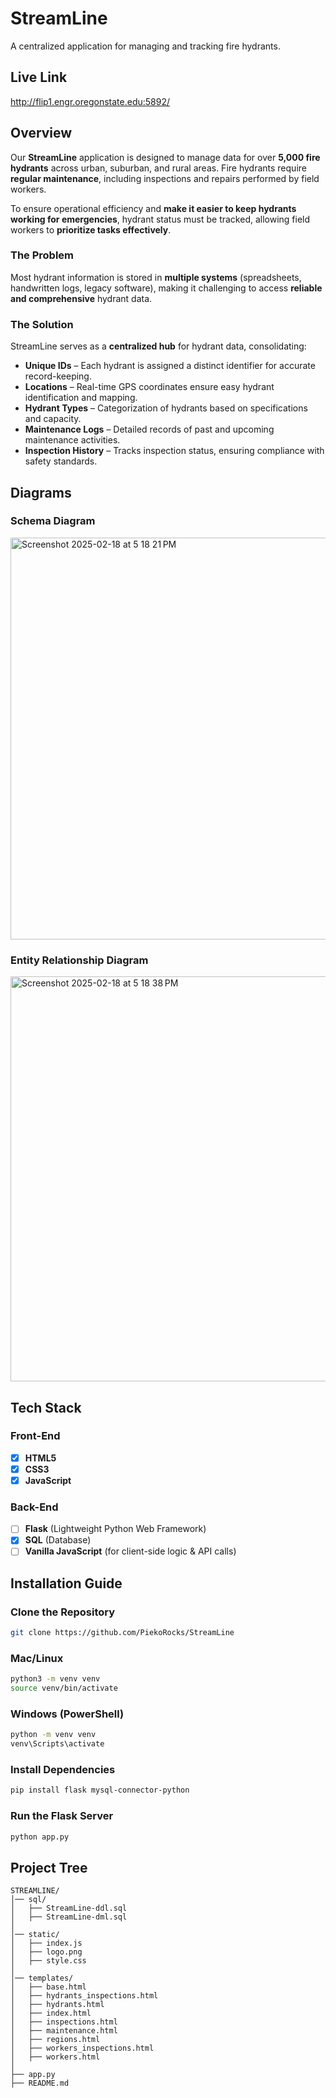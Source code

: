 # StreamLine
A centralized application for managing and tracking fire hydrants.

## Live Link
http://flip1.engr.oregonstate.edu:5892/

## Overview
Our **StreamLine** application is designed to manage data for over **5,000 fire hydrants** across urban, suburban, and rural areas. Fire hydrants require **regular maintenance**, including inspections and repairs performed by field workers. 

To ensure operational efficiency and **make it easier to keep hydrants working for emergencies**, hydrant status must be tracked, allowing field workers to **prioritize tasks effectively**.

### **The Problem**
Most hydrant information is stored in **multiple systems** (spreadsheets, handwritten logs, legacy software), making it challenging to access **reliable and comprehensive** hydrant data.

### **The Solution**
StreamLine serves as a **centralized hub** for hydrant data, consolidating:
- **Unique IDs** – Each hydrant is assigned a distinct identifier for accurate record-keeping.
- **Locations** – Real-time GPS coordinates ensure easy hydrant identification and mapping.
- **Hydrant Types** – Categorization of hydrants based on specifications and capacity.
- **Maintenance Logs** – Detailed records of past and upcoming maintenance activities.
- **Inspection History** – Tracks inspection status, ensuring compliance with safety standards.

## **Diagrams**
### **Schema Diagram**
<img width="643" alt="Screenshot 2025-02-18 at 5 18 21 PM" src="https://github.com/user-attachments/assets/39508c03-2155-48d2-b9c3-69db66a0b8f2" />

### **Entity Relationship Diagram**
<img width="648" alt="Screenshot 2025-02-18 at 5 18 38 PM" src="https://github.com/user-attachments/assets/54cb871c-f0f2-4d5a-8487-96b698af417e" />

## Tech Stack

### **Front-End**
- [x] **HTML5**
- [x] **CSS3**
- [x] **JavaScript**

### **Back-End**
- [ ] **Flask** (Lightweight Python Web Framework)
- [x] **SQL** (Database)
- [ ] **Vanilla JavaScript** (for client-side logic & API calls)

## **Installation Guide**
### **Clone the Repository**
```bash
git clone https://github.com/PiekoRocks/StreamLine
```

### **Mac/Linux**
```bash
python3 -m venv venv
source venv/bin/activate
```

### **Windows (PowerShell)**
```bash
python -m venv venv
venv\Scripts\activate
```

### **Install Dependencies**
```bash
pip install flask mysql-connector-python
```

### **Run the Flask Server**
```bash
python app.py
```

## **Project Tree**
```plaintext
STREAMLINE/
│── sql/
│   ├── StreamLine-ddl.sql
│   ├── StreamLine-dml.sql
│
│── static/
│   ├── index.js
│   ├── logo.png
│   ├── style.css
│
│── templates/
│   ├── base.html
│   ├── hydrants_inspections.html
│   ├── hydrants.html
│   ├── index.html
│   ├── inspections.html
│   ├── maintenance.html
│   ├── regions.html
│   ├── workers_inspections.html
│   ├── workers.html
│
├── app.py
├── README.md
```


